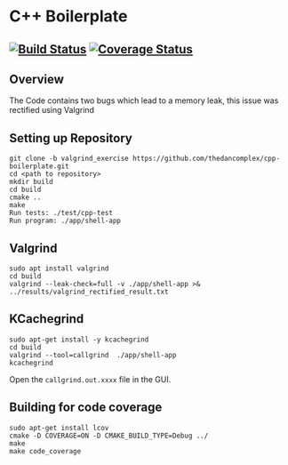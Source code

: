# C++ Boilerplate
[![Build Status](https://travis-ci.org/dpiet/cpp-boilerplate.svg?branch=master)](https://travis-ci.org/dpiet/cpp-boilerplate)
[![Coverage Status](https://coveralls.io/repos/github/dpiet/cpp-boilerplate/badge.svg?branch=master)](https://coveralls.io/github/dpiet/cpp-boilerplate?branch=master)
---

## Overview
The Code contains two bugs which lead to a memory leak, this issue was rectified using Valgrind

## Setting up Repository
```
git clone -b valgrind_exercise https://github.com/thedancomplex/cpp-boilerplate.git
cd <path to repository>
mkdir build
cd build
cmake ..
make
Run tests: ./test/cpp-test
Run program: ./app/shell-app
```
## Valgrind
```
sudo apt install valgrind
cd build
valgrind --leak-check=full -v ./app/shell-app >& ../results/valgrind_rectified_result.txt
```

## KCachegrind
```
sudo apt-get install -y kcachegrind
cd build
valgrind --tool=callgrind  ./app/shell-app
kcachegrind
```
Open the ```callgrind.out.xxxx``` file in the GUI.


## Building for code coverage
```
sudo apt-get install lcov
cmake -D COVERAGE=ON -D CMAKE_BUILD_TYPE=Debug ../
make
make code_coverage
